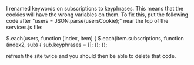 I renamed keywords on subscriptions to keyphrases. This means that the cookies will have the wrong variables on them.
To fix this, put the following code after  "users = JSON.parse(usersCookie);" near the top of the services.js file:

   $.each(users, function (index, item) {
      $.each(item.subscriptions, function (index2, sub) {
        sub.keyphrases = [];
      });
    });

refresh the site twice and you should then be able to delete that code.